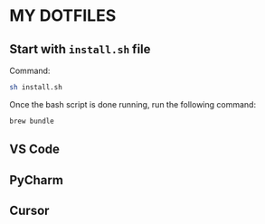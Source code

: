 # MY DOTFILES

## Start with `install.sh` file
Command: 
```bash
sh install.sh
```

Once the bash script is done running, run the following command:
```bash
brew bundle
```

## VS Code

## PyCharm

## Cursor
